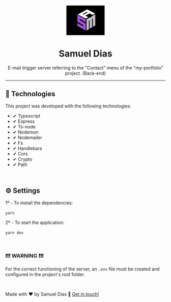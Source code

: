 <h1 align="center">
  <br>
  <img src="./assetsGithub/sam2.jpg" alt="Samuel Dias" width="120">
  <br>
  <br>
  Samuel Dias
</h1>

<p align="center">
  E-mail trigger server referring to the "Contact" menu of the "my-portfolio" project. (Back-end)
</p>

<hr />

## 🚀 Technologies

This project was developed with the following technologies:

- ✔ Typescript
- ✔ Express
- ✔ Ts-node
- ✔ Nodemon
- ✔ Nodemailer
- ✔ Fs
- ✔ Handlebars
- ✔ Cors
- ✔ Crypto
- ✔ Path

<br />

## ⚙ Settings

1º - To install the dependencies:

<code>yarn</code>

2º - To start the application:

<code>yarn dev</code>

<br />

<h3>❗❗❗ WARNING ❗❗❗</h3>
<p>For the correct functioning of the server, an <code>.env</code> file must be created and configured in the project's root folder.</p>

<br />

Made with ♥ by Samuel Dias :wave: [Get in touch!](https://www.linkedin.com/in/samuel-dias-43b931173)
